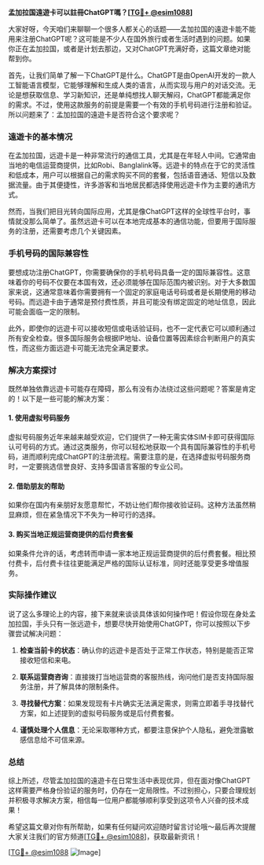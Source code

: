 **孟加拉国遠遊卡可以註冊ChatGPT嗎？[[TG💪+ @esim1088](https://t.me/s/esim1088)]**

大家好呀，今天咱们来聊聊一个很多人都关心的话题——孟加拉国的遠遊卡能不能用来注册ChatGPT呢？这可能是不少人在国外旅行或者生活时遇到的问题。如果你正在孟加拉国，或者是计划去那边，又对ChatGPT充满好奇，这篇文章绝对能帮到你。

首先，让我们简单了解一下ChatGPT是什么。ChatGPT是由OpenAI开发的一款人工智能语言模型，它能够理解和生成人类的语言，从而实现与用户的对话交流。无论是想获取信息、学习新知识，还是单纯想找人聊天解闷，ChatGPT都能满足你的需求。不过，使用这款服务的前提是需要一个有效的手机号码进行注册和验证。所以问题来了：孟加拉国的遠遊卡是否符合这个要求呢？

### 遠遊卡的基本情况

在孟加拉国，远遊卡是一种非常流行的通信工具，尤其是在年轻人中间。它通常由当地的电信运营商提供，比如Robi、Banglalink等。远遊卡的特点在于它的灵活性和低成本，用户可以根据自己的需求购买不同的套餐，包括语音通话、短信以及数据流量。由于其便捷性，许多游客和当地居民都选择使用远遊卡作为主要的通讯方式。

然而，当我们把目光转向国际应用，尤其是像ChatGPT这样的全球性平台时，事情就没那么简单了。虽然远遊卡可以在本地完成基本的通信功能，但要用于国际服务的注册，还需要考虑几个关键因素。

### 手机号码的国际兼容性

要想成功注册ChatGPT，你需要确保你的手机号码具备一定的国际兼容性。这意味着你的号码不仅要在本国有效，还必须能够在国际范围内被识别。对于大多数国家来说，这通常意味着你需要拥有一个固定的家庭电话号码或者是长期使用的移动号码。而远遊卡由于通常是预付费性质，并且可能没有绑定固定的地址信息，因此可能会面临一定的限制。

此外，即使你的远遊卡可以接收短信或电话验证码，也不一定代表它可以顺利通过所有安全检查。很多国际服务会根据IP地址、设备位置等因素综合判断用户的真实性，而这些方面远遊卡可能无法完全满足要求。

### 解决方案探讨

既然单独依靠远遊卡可能存在障碍，那么有没有办法绕过这些问题呢？答案是肯定的！以下是一些可能的解决方案：

#### 1. 使用虚拟号码服务
虚拟号码服务近年来越来越受欢迎，它们提供了一种无需实体SIM卡即可获得国际认可号码的方式。通过这类服务，你可以轻松地获取一个具有国际兼容性的手机号码，进而顺利完成ChatGPT的注册流程。需要注意的是，在选择虚拟号码服务商时，一定要挑选信誉良好、支持多国语言客服的专业公司。

#### 2. 借助朋友的帮助
如果你在国内有亲朋好友愿意帮忙，不妨让他们帮你接收验证码。这种方法虽然稍显麻烦，但在紧急情况下不失为一种可行的选择。

#### 3. 购买当地正规运营商提供的后付费套餐
如果条件允许的话，考虑转而申请一家本地正规运营商提供的后付费套餐。相比预付费卡，后付费卡往往更能满足严格的国际认证标准，同时还能享受更多增值服务。

### 实际操作建议

说了这么多理论上的内容，接下来就来谈谈具体该如何操作吧！假设你现在身处孟加拉国，手头只有一张远遊卡，想要尽快开始使用ChatGPT，你可以按照以下步骤尝试解决问题：

1. **检查当前卡的状态**：确认你的远遊卡是否处于正常工作状态，特别是能否正常接收短信和来电。
   
2. **联系运营商咨询**：直接拨打当地运营商的客服热线，询问他们是否支持国际服务注册，并了解具体的限制条件。

3. **寻找替代方案**：如果发现现有卡片确实无法满足需求，则需立即着手寻找替代方案，如上述提到的虚拟号码服务或是后付费套餐。

4. **谨慎处理个人信息**：无论采取哪种方式，都要注意保护个人隐私，避免泄露敏感信息给不可信来源。

### 总结

综上所述，尽管孟加拉国的遠遊卡在日常生活中表现优异，但在面对像ChatGPT这样需要严格身份验证的服务时，仍存在一定局限性。不过别担心，只要合理规划并积极寻求解决方案，相信每一位用户都能够顺利享受到这项令人兴奋的技术成果！

希望这篇文章对你有所帮助，如果有任何疑问欢迎随时留言讨论哦～最后再次提醒大家关注我们的官方频道[[TG💪+ @esim1088](https://t.me/s/esim1088)]，获取最新资讯！

[[TG💪+ @esim1088](https://t.me/s/esim1088) ![Image](https://i.postimg.cc/4NQfJmqS/Snipaste-2025-05-13-00-14-12.png)]